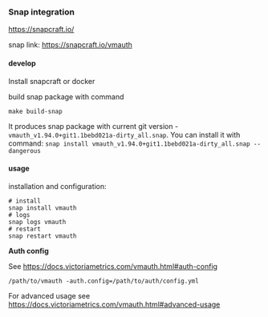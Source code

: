 ### Snap integration

<https://snapcraft.io/>

snap link: <https://snapcraft.io/vmauth>

#### develop

Install snapcraft or docker

build snap package with command

```console
make build-snap
```

It produces snap package with current git version - `vmauth_v1.94.0+git1.1bebd021a-dirty_all.snap`.
You can install it with command: `snap install vmauth_v1.94.0+git1.1bebd021a-dirty_all.snap --dangerous`

#### usage

installation and configuration:

```console
# install
snap install vmauth
# logs
snap logs vmauth
# restart
snap restart vmauth
```

**Auth config**

See https://docs.victoriametrics.com/vmauth.html#auth-config

`/path/to/vmauth -auth.config=/path/to/auth/config.yml`

For advanced usage see https://docs.victoriametrics.com/vmauth.html#advanced-usage